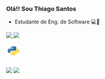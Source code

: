 ### Olá!! Sou Thiago Santos

- Estudante de Eng. de Software 💻🌱

 <div>
  <a href="https://github.com/thiagosantos27">
  <img height="180em" src="https://github-readme-stats.vercel.app/api?username=thiagosantos27&show_icons=true&theme=dracula&include_all_commits=true&count_private=true"/>
  <img height="180em" src="https://github-readme-stats.vercel.app/api/top-langs/?username=thiagosantos27&layout=compact&langs_count=7&theme=dracula"/>
</div>

<div style="display: inline_block"><br>
  
  <img align="center" alt="Rafa-Python" height="30" width="40" src="https://raw.githubusercontent.com/devicons/devicon/master/icons/python/python-original.svg">
  
</div>
  
   ##
 
<div> 
 
  <a href="https://www.instagram.com/thiiagosier/" target="_blank"><img src="https://img.shields.io/badge/-Instagram-%23E4405F?style=for-the-badge&logo=instagram&logoColor=white" target="_blank"></a>
 	<a href="https://www.linkedin.com/in/thiago-santos-dos-reis-378341182/" target="_blank"><img src="https://img.shields.io/badge/-LinkedIn-%230077B5?style=for-the-badge&logo=linkedin&logoColor=white" target="_blank"></a> 
 
</div>
